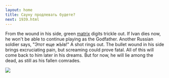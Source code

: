 ```yaml
---
layout: home
title: Сауну продлевать будете?
next: 1939.html
---
```


From the wound in his side, green <a class="nomagic" href="https://lamourism.com/">matrix</a> digits trickle out. If Ivan dies now, he won't be able to continue playing as the Godfather. Another Russian soldier says, "Этот еще жЫв!" A shot rings out. The bullet wound in his side brings excruciating pain, but screaming could prove fatal. All of this will come back to him later in his dreams. But for now, he will lie among the dead, as still as his fallen comrades.

[![](https://thepiratecircus.com/Inquisition/indulgentia/oobo29.jpg)](https://moses.lamourism.com/shabbat/84.jpg)
